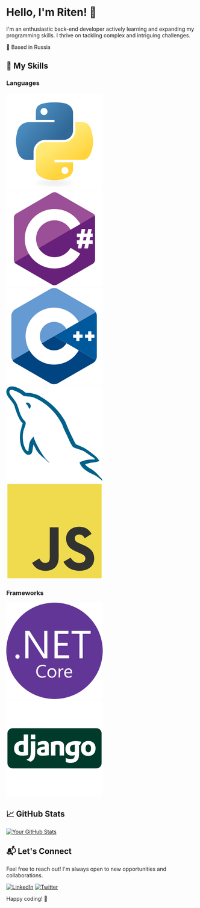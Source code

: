 # Hello, I'm Riten! 👋

I'm an enthusiastic back-end developer actively learning and expanding my programming skills. I thrive on tackling complex and intriguing challenges.

📍 Based in Russia

## 🚀 My Skills

### Languages
[![Python](https://github.com/devicons/devicon/blob/master/icons/python/python-original.svg)](https://www.python.org/)
[![C#](https://github.com/devicons/devicon/blob/master/icons/csharp/csharp-original.svg)](https://docs.microsoft.com/en-us/dotnet/csharp/)
[![C++](https://github.com/devicons/devicon/blob/master/icons/cplusplus/cplusplus-original.svg)](https://www.cplusplus.com/)
[![SQL](https://github.com/devicons/devicon/blob/master/icons/mysql/mysql-original.svg)](https://www.mysql.com/)
[![JavaScript](https://github.com/devicons/devicon/blob/master/icons/javascript/javascript-original.svg)](https://developer.mozilla.org/en-US/docs/Web/JavaScript)

### Frameworks
[![ASP.Net MVC](https://github.com/devicons/devicon/blob/master/icons/dotnetcore/dotnetcore-original.svg)](https://docs.microsoft.com/en-us/aspnet/mvc/)
[![Django](https://github.com/devicons/devicon/blob/master/icons/django/django-original.svg)](https://www.djangoproject.com/)

## 📈 GitHub Stats

[![Your GitHub Stats](https://github-readme-stats.vercel.app/api?username=your-username&show_icons=true&hide=issues&count_private=true&theme=dark)](https://github.com/anuraghazra/github-readme-stats)

## 📬 Let's Connect

Feel free to reach out! I'm always open to new opportunities and collaborations.

[![LinkedIn](https://img.shields.io/badge/LinkedIn-Connect-blue)](https://www.linkedin.com/in/your-linkedin-profile/)
[![Twitter](https://img.shields.io/badge/Twitter-Follow-1DA1F2)](https://twitter.com/your-twitter-handle/)

Happy coding! 🚀
